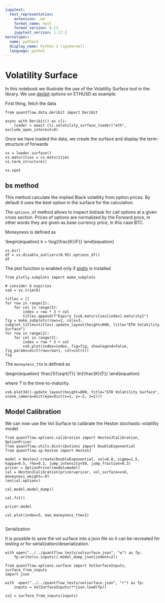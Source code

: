 ```yaml
---
jupytext:
  text_representation:
    extension: .md
    format_name: myst
    format_version: 0.13
    jupytext_version: 1.17.2
kernelspec:
  name: python3
  display_name: Python 3 (ipykernel)
  language: python
---
```


# Volatility Surface

In this notebook we illustrate the use of the Volatility Surface tool in the library. We use [deribit](https://docs.deribit.com/) options on ETHUSD as example.

First thing, fetch the data

```{code-cell} ipython3
from quantflow.data.deribit import Deribit

async with Deribit() as cli:
    loader = await cli.volatility_surface_loader("eth", exclude_open_interest=0)
```

Once we have loaded the data, we create the surface and display the term-structure of forwards

```{code-cell} ipython3
vs = loader.surface()
vs.maturities = vs.maturities
vs.term_structure()
```

```{code-cell} ipython3
vs.spot
```

## bs method

This method calculate the implied Black volatility from option prices. By default it uses the best option in the surface for the calculation.

The `options_df` method allows to inspect bid/ask for call options at a given cross section.
Prices of options are normalized by the Forward price, in other words they are given as base currency price, in this case BTC.

Moneyness is defined as

\begin{equation}
  k = \log{\frac{K}{F}}
\end{equation}

```{code-cell} ipython3
vs.bs()
df = vs.disable_outliers(0.95).options_df()
df
```

The plot function is enabled only if [plotly](https://plotly.com/python/) is installed

```{code-cell} ipython3
from plotly.subplots import make_subplots

# consider 6 expiries
vs6 = vs.trim(6)

titles = []
for row in range(2):
    for col in range(3):
        index = row * 3 + col
        titles.append(f"Expiry {vs6.maturities[index].maturity}")
fig = make_subplots(rows=2, cols=3, subplot_titles=titles).update_layout(height=600, title="ETH Volatility Surface")
for row in range(2):
    for col in range(3):
        index = row * 3 + col
        vs6.plot(index=index, fig=fig, showlegend=False, fig_params=dict(row=row+1, col=col+1))
fig
```

The `moneyness_ttm` is defined as

\begin{equation}
\frac{1}{\sqrt{T}} \ln{\frac{K}{F}}
\end{equation}

where $T$ is the time-to-maturity.

```{code-cell} ipython3
vs6.plot3d().update_layout(height=800, title="ETH Volatility Surface", scene_camera=dict(eye=dict(x=1, y=-2, z=1)))
```

## Model Calibration

We can now use the Vol Surface to calibrate the Heston stochastic volatility model.

```{code-cell} ipython3
from quantflow.options.calibration import HestonJCalibration, OptionPricer
from quantflow.utils.distributions import DoubleExponential
from quantflow.sp.heston import HestonJ

model = HestonJ.create(DoubleExponential, vol=0.8, sigma=1.5, kappa=0.5, rho=0.1, jump_intensity=50, jump_fraction=0.3)
pricer = OptionPricer(model=model)
cal = HestonJCalibration(pricer=pricer, vol_surface=vs6, moneyness_weight=-0)
len(cal.options)
```

```{code-cell} ipython3
cal.model.model_dump()
```

```{code-cell} ipython3
cal.fit()
```

```{code-cell} ipython3
pricer.model
```

```{code-cell} ipython3
cal.plot(index=5, max_moneyness_ttm=1)
```

## 
Serialization

It is possible to save the vol surface into a json file so it can be recreated for testing or for serialization/deserialization.

```{code-cell} ipython3
with open("../../quantflow_tests/volsurface.json", "w") as fp:
    fp.write(vs.inputs().model_dump_json(indent=2))
```

```{code-cell} ipython3
from quantflow.options.surface import VolSurfaceInputs, surface_from_inputs
import json

with  open("../../quantflow_tests/volsurface.json", "r") as fp:
    inputs = VolSurfaceInputs(**json.load(fp))

vs2 = surface_from_inputs(inputs)
```

```{code-cell} ipython3

```
